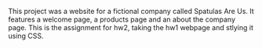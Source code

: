 This project was a website for a fictional company called Spatulas Are Us. It features a welcome page, a products page and an about the company page. This is the assignment for hw2, taking the hw1 webpage and stlying it using CSS.